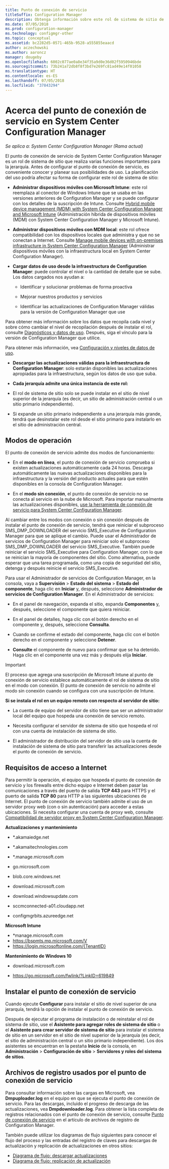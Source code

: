 ```yaml
---
title: Punto de conexión de servicio
titleSuffix: Configuration Manager
description: Obtenga información sobre este rol de sistema de sitio de Configuration Manager y comprenda y planee sus diversos usos.
ms.date: 07/05/2018
ms.prod: configuration-manager
ms.technology: configmgr-other
ms.topic: conceptual
ms.assetid: bc2282d5-0571-465b-9528-a555855eaacd
author: aczechowski
ms.author: aaroncz
manager: dougeby
ms.openlocfilehash: 6002c077ae0a8e34f35a9d0e36d02f5950946bde
ms.sourcegitcommit: 73b241a72db8f8f3bd7e269fc81ad49e14f01058
ms.translationtype: HT
ms.contentlocale: es-ES
ms.lasthandoff: 07/05/2018
ms.locfileid: "37843294"
---
```

# <a name="about-the-service-connection-point-in-system-center-configuration-manager"></a>Acerca del punto de conexión de servicio en System Center Configuration Manager

*Se aplica a: System Center Configuration Manager (Rama actual)*

El punto de conexión de servicio de System Center Configuration Manager es un rol de sistema de sitio que realiza varias funciones importantes para la jerarquía. Antes de configurar el punto de conexión de servicio, es conveniente conocer y planear sus posibilidades de uso.  La planificación del uso podría afectar su forma de configurar este rol de sistema de sitio:  

-   **Administrar dispositivos móviles con Microsoft Intune**: este rol reemplaza al conector de Windows Intune que se usaba en las versiones anteriores de Configuration Manager y se puede configurar con los detalles de la suscripción de Intune. Consulte [Hybrid mobile device management (MDM) with System Center Configuration Manager and Microsoft Intune](../../../../mdm/understand/hybrid-mobile-device-management.md) (Administración híbrida de dispositivos móviles (MDM) con System Center Configuration Manager y Microsoft Intune).  

-   **Administrar dispositivos móviles con MDM local**: este rol ofrece compatibilidad con los dispositivos locales que administra y que no se conectan a Internet. Consulte [Manage mobile devices with on-premises infrastructure in System Center Configuration Manager](../../../../mdm/understand/manage-mobile-devices-with-on-premises-infrastructure.md) (Administrar dispositivos móviles con la infraestructura local en System Center Configuration Manager).  

-   **Cargar datos de uso desde la infraestructura de Configuration Manager**: puede controlar el nivel o la cantidad de detalle que se sube. Los datos cargados nos ayudan a:  

    -   Identificar y solucionar problemas de forma proactiva  

    -   Mejorar nuestros productos y servicios  

    -   Identificar las actualizaciones de Configuration Manager válidas para la versión de Configuration Manager que use  

  Para obtener más información sobre los datos que recopila cada nivel y sobre cómo cambiar el nivel de recopilación después de instalar el rol, consulte [Diagnósticos y datos de uso](/sccm/core/plan-design/diagnostics/diagnostics-and-usage-data). Después, siga el vínculo para la versión de Configuration Manager que utilice.  

  Para obtener más información, vea [Configuración y niveles de datos de uso](../../../../core/servers/deploy/install/setup-reference.md#bkmk_usage).  

-   **Descargar las actualizaciones válidas para la infraestructura de Configuration Manager**: solo estarán disponibles las actualizaciones apropiadas para la infraestructura, según los datos de uso que suba.  

- **Cada jerarquía admite una única instancia de este rol:**  

 -   El rol de sistema de sitio solo se puede instalar en el sitio de nivel superior de la jerarquía (es decir, un sitio de administración central o un sitio primario independiente).  

  -   Si expande un sitio primario independiente a una jerarquía más grande, tendrá que desinstalar este rol desde el sitio primario para instalarlo en el sitio de administración central.  


##  <a name="bkmk_modes"></a> Modos de operación  
 El punto de conexión de servicio admite dos modos de funcionamiento:  

-   En el **modo en línea**, el punto de conexión de servicio comprueba si existen actualizaciones automáticamente cada 24 horas. Descarga automáticamente las nuevas actualizaciones disponibles para la infraestructura y la versión del producto actuales para que estén disponibles en la consola de Configuration Manager.  

-   En el **modo sin conexión**, el punto de conexión de servicio no se conecta al servicio en la nube de Microsoft. Para importar manualmente las actualizaciones disponibles, [use la herramienta de conexión de servicio para System Center Configuration Manager](../../../../core/servers/manage/use-the-service-connection-tool.md).  

Al cambiar entre los modos con conexión o sin conexión después de instalar el punto de conexión de servicio, tendrá que reiniciar el subproceso SMS_DMP_DOWNLOADER del servicio SMS_Executive de Configuration Manager para que se aplique el cambio. Puede usar el Administrador de servicios de Configuration Manager para reiniciar solo el subproceso SMS_DMP_DOWNLOADER del servicio SMS_Executive. También puede reiniciar el servicio SMS_Executive para Configuration Manager, con lo que se reinician la mayoría de componentes del sitio. Como alternativa, puede esperar que una tarea programada, como una copia de seguridad del sitio, detenga y después reinicie el servicio SMS_Executive.  

Para usar el Administrador de servicios de Configuration Manager, en la consola, vaya a **Supervisión** > **Estado del sistema** > **Estado del componente**, haga clic en **Iniciar** y, después, seleccione **Administrador de servicios de Configuration Manager**. En el Administrador de servicios:  

-   En el panel de navegación, expanda el sitio, expanda **Componentes** y, después, seleccione el componente que quiera reiniciar.  

-   En el panel de detalles, haga clic con el botón derecho en el componente y, después, seleccione **Consulta**.  

-   Cuando se confirme el estado del componente, haga clic con el botón derecho en el componente y seleccione **Detener**.  

-   **Consulte** el componente de nuevo para confirmar que se ha detenido. Haga clic en el componente una vez más y después elija **Iniciar**.  

> [!IMPORTANT]  
>  El proceso que agrega una suscripción de Microsoft Intune al punto de conexión de servicio establece automáticamente el rol de sistema de sitio en el modo con conexión. El punto de conexión de servicio no admite el modo sin conexión cuando se configura con una suscripción de Intune.  

**Si se instala el rol en un equipo remoto con respecto al servidor de sitio:**  

-   La cuenta de equipo del servidor de sitio tiene que ser un administrador local del equipo que hospeda una conexión de servicio remoto.

-   Necesita configurar el servidor de sistema de sitio que hospeda el rol con una cuenta de instalación de sistema de sitio.  

-   El administrador de distribución del servidor de sitio usa la cuenta de instalación de sistema de sitio para transferir las actualizaciones desde el punto de conexión de servicio.

##  <a name="bkmk_urls"></a> Requisitos de acceso a Internet  
Para permitir la operación, el equipo que hospeda el punto de conexión de servicio y los firewalls entre dicho equipo e Internet deben pasar las comunicaciones a través del puerto de salida **TCP 443** para HTTPS y el puerto de salida **TCP 80** para HTTP a las siguientes ubicaciones de Internet. El punto de conexión de servicio también admite el uso de un servidor proxy web (con o sin autenticación) para acceder a estas ubicaciones.  Si necesita configurar una cuenta de proxy web, consulte [Compatibilidad de servidor proxy en System Center Configuration Manager](/sccm/core/plan-design/network/proxy-server-support).

**Actualizaciones y mantenimiento**  

-   *.akamaiedge.net  

-   *.akamaitechnologies.com 

-   *.manage.microsoft.com

-   go.microsoft.com

-   blob.core.windows.net  

-   download.microsoft.com  

-   download.windowsupdate.com

-   sccmconnected-a01.cloudapp.net  

- configmgrbits.azureedge.net

**Microsoft Intune**  

-   *manage.microsoft.com  
-   https://bspmts.mp.microsoft.com/V
-   https://login.microsoftonline.com/{TenantID}


**Mantenimiento de Windows 10**  

-   download.microsoft.com  

-   https://go.microsoft.com/fwlink/?LinkID=619849  

## <a name="install-the-service-connection-point"></a>Instalar el punto de conexión de servicio
Cuando ejecute **Configurar** para instalar el sitio de nivel superior de una jerarquía, tendrá la opción de instalar el punto de conexión de servicio.

Después de ejecutar el programa de instalación o de reinstalar el rol de sistema de sitio, use el **Asistente para agregar roles de sistema de sitio** o el **Asistente para crear servidor de sistema de sitio** para instalar el sistema de sitio en un servidor en el sitio de nivel superior de la jerarquía (es decir, el sitio de administración central o un sitio primario independiente). Los dos asistentes se encuentran en la pestaña **Inicio** de la consola, en **Administración** > **Configuración de sitio** > **Servidores y roles del sistema de sitios**.

## <a name="log-files-used-by-the-service-connection-point"></a>Archivos de registro usados por el punto de conexión de servicio
Para consultar información sobre las cargas en Microsoft, vea **Dmpuploader.log** en el equipo en que se ejecuta el punto de conexión de servicio.  Para las descargas, incluido el progreso de descarga de las actualizaciones, vea **Dmpdownloader.log**. Para obtener la lista completa de registros relacionados con el punto de conexión de servicio, consulte [Punto de conexión de servicio](/sccm/core/plan-design/hierarchy/log-files#BKMK_WITLog) en el artículo de archivos de registro de Configuration Manager.

También puede utilizar los diagramas de flujo siguientes para conocer el flujo del proceso y las entradas del registro de claves para descargas de actualización y replicación de actualizaciones en otros sitios:
 - [Diagrama de flujo: descargar actualizaciones](/sccm/core/servers/manage/download-updates-flowchart)
 - [Diagrama de flujo: replicación de actualización](/sccm/core/servers/manage/update-replication-flowchart)
